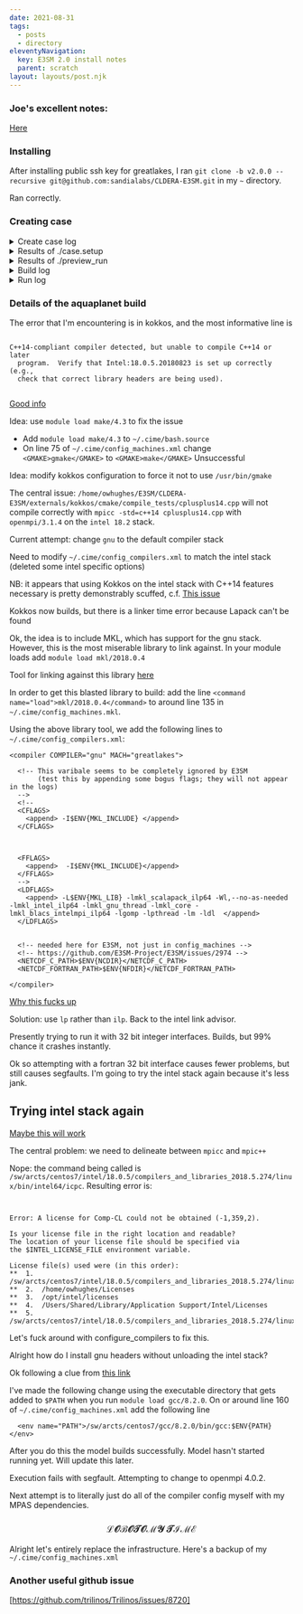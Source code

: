 ```yaml
---
date: 2021-08-31
tags:
  - posts
  - directory
eleventyNavigation:
  key: E3SM 2.0 install notes
  parent: scratch
layout: layouts/post.njk
---
```


### Joe's excellent notes:

[Here](https://github.com/jhollowed/e3sm_greatlakes_install)

### Installing

After installing public ssh key for greatlakes, I ran 
`git clone -b v2.0.0 --recursive git@github.com:sandialabs/CLDERA-E3SM.git` in my `~` directory.

Ran correctly.


### Creating case

<details>
<summary>Create case log</summary>

  ```
  Compset longname is 2000_XATM_XLND_XICE_XOCN_XROF_XGLC_XWAV
Compset specification file is /home/owhughes/E3SM/CLDERA-E3SM/driver-mct/cime_config/config_compsets.xml
Automatically adding SIAC to compset
Automatically adding SESP to compset
Compset forcing is 
Com forcing is present day:
ATM component is Dead atm component
LND component is Dead land component
ICE component is Dead ice component
OCN component is Dead ocean component
ROF component is Dead river component
GLC component is Dead land-ice component
WAV component is Dead wave component
IAC component is Stub iac component
ESP component is Stub external system processing (ESP) component
Pes     specification file is /home/owhughes/E3SM/CLDERA-E3SM/driver-mct/cime_config/config_pes.xml
Machine is greatlakes
Variable MAX_GPUS_PER_NODE not defined for machine greatlakes
Pes setting: grid          is a%1.9x2.5_l%1.9x2.5_oi%gx1v6_r%r05_g%null_w%null_z%null_m%gx1v6 
Pes setting: compset       is 2000_XATM_XLND_XICE_XOCN_XROF_XGLC_XWAV_SIAC_SESP 
Pes setting: tasks       is {'NTASKS_ATM': -1, 'NTASKS_ROF': -1, 'NTASKS_OCN': -1, 'NTASKS_ICE': -1, 'NTASKS_CPL': -1, 'NTASKS_LND': -1, 'NTASKS_GLC': -1, 'NTASKS_WAV': -1, 'NTASKS_IAC': -1, 'NTASKS_ESP': -1} 
Pes setting: threads     is {'NTHRDS_ATM': 1, 'NTHRDS_LND': 1, 'NTHRDS_ROF': 1, 'NTHRDS_ICE': 1, 'NTHRDS_OCN': 1, 'NTHRDS_GLC': 1, 'NTHRDS_WAV': 1, 'NTHRDS_IAC': 1, 'NTHRDS_ESP': 1, 'NTHRDS_CPL': 1} 
Pes setting: rootpe      is {'ROOTPE_ATM': 0, 'ROOTPE_ROF': 0, 'ROOTPE_ICE': 0, 'ROOTPE_OCN': 0, 'ROOTPE_CPL': 0, 'ROOTPE_LND': 0, 'ROOTPE_GLC': 0, 'ROOTPE_WAV': 0, 'ROOTPE_IAC': 0, 'ROOTPE_ESP': 0} 
Pes setting: pstrid      is {} 
Pes other settings: {}
Pes comments: none
setting additional fields from config_pes: {}
 Compset is: 2000_XATM_XLND_XICE_XOCN_XROF_XGLC_XWAV_SIAC_SESP 
 Grid is: a%1.9x2.5_l%1.9x2.5_oi%gx1v6_r%r05_g%null_w%null_z%null_m%gx1v6 
 Components in compset are: ['xatm', 'xlnd', 'xice', 'xocn', 'xrof', 'xglc', 'xwav', 'siac', 'sesp'] 
No project info available
No charge_account info available, using value from PROJECT
e3sm model version found: 1e754ed
Batch_system_type is slurm
job is case.run USER_REQUESTED_WALLTIME None USER_REQUESTED_QUEUE None WALLTIME_FORMAT %H:%M:%S
job is case.st_archive USER_REQUESTED_WALLTIME None USER_REQUESTED_QUEUE None WALLTIME_FORMAT %H:%M:%S
 Creating Case directory /home/owhughes/E3SM/X_case
  
  ```

</details>



<details>
<summary> Results of ./case.setup</summary>
  
  ```
  
  Setting resource.RLIMIT_STACK to -1 from (-1, -1)
/home/owhughes/E3SM/X_case/env_mach_specific.xml already exists, delete to replace
/home/owhughes/E3SM/X_case/env_mach_specific.xml already exists, delete to replace
job is case.run USER_REQUESTED_WALLTIME None USER_REQUESTED_QUEUE None WALLTIME_FORMAT %H:%M:%S
Creating batch scripts
Writing case.run script from input template /home/owhughes/E3SM/CLDERA-E3SM/cime_config/machines/template.case.run
Creating file .case.run
Writing case.st_archive script from input template /home/owhughes/E3SM/CLDERA-E3SM/cime_config/machines/template.st_archive
Creating file case.st_archive
Creating file .case.run.sh
Creating user_nl_xxx files for components and cpl
If an old case build already exists, might want to run 'case.build --clean' before building
Generating component namelists as part of setup
  2021-12-02 16:48:44 atm 
Create namelist for component xatm
   Calling /home/owhughes/E3SM/CLDERA-E3SM/components/xcpl_comps/xatm/cime_config/buildnml
  2021-12-02 16:48:44 lnd 
Create namelist for component xlnd
   Calling /home/owhughes/E3SM/CLDERA-E3SM/components/xcpl_comps/xlnd/cime_config/buildnml
  2021-12-02 16:48:44 ice 
Create namelist for component xice
   Calling /home/owhughes/E3SM/CLDERA-E3SM/components/xcpl_comps/xice/cime_config/buildnml
  2021-12-02 16:48:44 ocn 
Create namelist for component xocn
   Calling /home/owhughes/E3SM/CLDERA-E3SM/components/xcpl_comps/xocn/cime_config/buildnml
  2021-12-02 16:48:44 rof 
Create namelist for component xrof
   Calling /home/owhughes/E3SM/CLDERA-E3SM/components/xcpl_comps/xrof/cime_config/buildnml
  2021-12-02 16:48:44 glc 
Create namelist for component xglc
   Calling /home/owhughes/E3SM/CLDERA-E3SM/components/xcpl_comps/xglc/cime_config/buildnml
  2021-12-02 16:48:44 wav 
Create namelist for component xwav
   Calling /home/owhughes/E3SM/CLDERA-E3SM/components/xcpl_comps/xwav/cime_config/buildnml
  2021-12-02 16:48:44 iac 
Create namelist for component siac
   Calling /home/owhughes/E3SM/CLDERA-E3SM/components/stub_comps/siac/cime_config/buildnml
  2021-12-02 16:48:44 esp 
Create namelist for component sesp
   Calling /home/owhughes/E3SM/CLDERA-E3SM/components/stub_comps/sesp/cime_config/buildnml
  2021-12-02 16:48:44 cpl 
Create namelist for component drv
   Calling /home/owhughes/E3SM/CLDERA-E3SM/driver-mct/cime_config/buildnml
File not found: atm2ocn_fmapname = /home/owhughes/E3SM/CLDERA-E3SM/inputData/cpl/gridmaps/fv1.9x2.5/map_fv1.9x2.5_TO_gx1v6_aave.130322.nc, will attempt to download in check_input_data phase
File not found: atm2ocn_smapname = /home/owhughes/E3SM/CLDERA-E3SM/inputData/cpl/gridmaps/fv1.9x2.5/map_fv1.9x2.5_TO_gx1v6_blin.130322.nc, will attempt to download in check_input_data phase
File not found: atm2ocn_vmapname = /home/owhughes/E3SM/CLDERA-E3SM/inputData/cpl/gridmaps/fv1.9x2.5/map_fv1.9x2.5_TO_gx1v6_patc.130322.nc, will attempt to download in check_input_data phase
File not found: ocn2atm_fmapname = /home/owhughes/E3SM/CLDERA-E3SM/inputData/cpl/gridmaps/gx1v6/map_gx1v6_TO_fv1.9x2.5_aave.130322.nc, will attempt to download in check_input_data phase
File not found: ocn2atm_smapname = /home/owhughes/E3SM/CLDERA-E3SM/inputData/cpl/gridmaps/gx1v6/map_gx1v6_TO_fv1.9x2.5_aave.130322.nc, will attempt to download in check_input_data phase
File not found: atm2ice_fmapname = /home/owhughes/E3SM/CLDERA-E3SM/inputData/cpl/gridmaps/fv1.9x2.5/map_fv1.9x2.5_TO_gx1v6_aave.130322.nc, will attempt to download in check_input_data phase
File not found: atm2ice_smapname = /home/owhughes/E3SM/CLDERA-E3SM/inputData/cpl/gridmaps/fv1.9x2.5/map_fv1.9x2.5_TO_gx1v6_blin.130322.nc, will attempt to download in check_input_data phase
File not found: atm2ice_vmapname = /home/owhughes/E3SM/CLDERA-E3SM/inputData/cpl/gridmaps/fv1.9x2.5/map_fv1.9x2.5_TO_gx1v6_patc.130322.nc, will attempt to download in check_input_data phase
File not found: ice2atm_fmapname = /home/owhughes/E3SM/CLDERA-E3SM/inputData/cpl/gridmaps/gx1v6/map_gx1v6_TO_fv1.9x2.5_aave.130322.nc, will attempt to download in check_input_data phase
File not found: ice2atm_smapname = /home/owhughes/E3SM/CLDERA-E3SM/inputData/cpl/gridmaps/gx1v6/map_gx1v6_TO_fv1.9x2.5_aave.130322.nc, will attempt to download in check_input_data phase
File not found: lnd2rof_fmapname = /home/owhughes/E3SM/CLDERA-E3SM/inputData/lnd/clm2/mappingdata/maps/1.9x2.5/map_1.9x2.5_nomask_to_0.5x0.5_nomask_aave_da_c120522.nc, will attempt to download in check_input_data phase
File not found: rof2lnd_fmapname = /home/owhughes/E3SM/CLDERA-E3SM/inputData/lnd/clm2/mappingdata/maps/1.9x2.5/map_0.5x0.5_nomask_to_1.9x2.5_nomask_aave_da_c120709.nc, will attempt to download in check_input_data phase
File not found: atm2rof_fmapname = /home/owhughes/E3SM/CLDERA-E3SM/inputData/lnd/clm2/mappingdata/maps/1.9x2.5/map_1.9x2.5_nomask_to_0.5x0.5_nomask_aave_da_c120522.nc, will attempt to download in check_input_data phase
File not found: atm2rof_smapname = /home/owhughes/E3SM/CLDERA-E3SM/inputData/lnd/clm2/mappingdata/maps/1.9x2.5/map_1.9x2.5_nomask_to_0.5x0.5_nomask_aave_da_c120522.nc, will attempt to download in check_input_data phase
File not found: rof2ocn_fmapname = /home/owhughes/E3SM/CLDERA-E3SM/inputData/cpl/cpl6/map_r05_TO_g16_aave.120920.nc, will attempt to download in check_input_data phase
File not found: rof2ocn_liq_rmapname = /home/owhughes/E3SM/CLDERA-E3SM/inputData/cpl/cpl6/map_r05_to_gx1v6_e1000r300_090226.nc, will attempt to download in check_input_data phase
File not found: rof2ocn_ice_rmapname = /home/owhughes/E3SM/CLDERA-E3SM/inputData/cpl/cpl6/map_r05_to_gx1v6_e1000r300_090226.nc, will attempt to download in check_input_data phase
You can now run './preview_run' to get more info on how your case will be run
  ```
</details>


<details>
<summary>Results of ./preview_run</summary>
  
  ```
  CASE INFO:
  nodes: 1
  total tasks: 36
  tasks per node: 36
  thread count: 1
  ngpus per node: 0

BATCH INFO:
  FOR JOB: case.run
    ENV:
      Setting Environment LD_LIBRARY_PATH=/sw/arcts/centos7/stacks/intel/18.0.5/netcdf-fortran/4.4.5/lib:/sw/arcts/centos7/stacks/intel/18.0.5/netcdf-c/4.6.2/lib:/sw/arcts/centos7/stacks/intel/18.0.5/hdf5/1.8.21/lib:/sw/arcts/centos7/stacks/intel/18.0.5/szip/2.1.1/lib:/sw/arcts/centos7/stacks/intel/18.0.5/openmpi/3.1.4/lib:/sw/arcts/centos7/intel/18.0.5/compilers_and_libraries_2018.5.274/linux/compiler/lib/intel64:/sw/arcts/centos7/intel/18.0.5/compilers_and_libraries_2018.5.274/linux/compiler/lib/intel64_lin:/sw/arcts/centos7/intel/18.0.5/compilers_and_libraries_2018.5.274/linux/ipp/lib/intel64:/sw/arcts/centos7/intel/18.0.5/compilers_and_libraries_2018.5.274/linux/mkl/lib/intel64_lin:/sw/arcts/centos7/intel/18.0.5/compilers_and_libraries_2018.5.274/linux/tbb/lib/intel64/gcc4.7:/sw/arcts/centos7/intel/18.0.5/debugger_2018/iga/lib:/sw/arcts/centos7/intel/18.0.5/debugger_2018/libipt/intel64/lib:/sw/arcts/centos7/intel/18.0.5/compilers_and_libraries_2018.5.274/linux/daal/lib/intel64_lin:/sw/arcts/centos7/intel/18.0.5/compilers_and_libraries_2018.5.274/linux/tbb/lib/intel64_lin/gcc4.4:/opt/slurm/lib64::
      Setting Environment NETCDF_C_PATH=/sw/arcts/centos7/stacks/intel/18.0.5/netcdf-c/4.6.2
      Setting Environment NETCDF_FORTRAN_PATH=/sw/arcts/centos7/stacks/intel/18.0.5/netcdf-fortran/4.4.5
      Setting Environment OMP_NUM_THREADS=1
      Setting Environment OMP_STACKSIZE=256M

    SUBMIT CMD:
      sbatch -t 00:20:00 --mail-type END --mail-type FAIL .case.run --resubmit

    MPIRUN (job=case.run):
      mpiexec -n 36 /scratch/cjablono_root/cjablono1/owhughes/E3SM/E3SMv2/X_case/bld/e3sm.exe   >> e3sm.log.$LID 2>&1 


  ```
  
  
</details>


<details>
<summary>Build log</summary>
  
  
  
  ```
Building case in directory /home/owhughes/E3SM/X_case
sharedlib_only is False
model_only is False
Setting resource.RLIMIT_STACK to -1 from (-1, -1)
Generating component namelists as part of build
  2021-12-02 16:57:58 atm 
Create namelist for component xatm
   Calling /home/owhughes/E3SM/CLDERA-E3SM/components/xcpl_comps/xatm/cime_config/buildnml
  2021-12-02 16:57:58 lnd 
Create namelist for component xlnd
   Calling /home/owhughes/E3SM/CLDERA-E3SM/components/xcpl_comps/xlnd/cime_config/buildnml
  2021-12-02 16:57:58 ice 
Create namelist for component xice
   Calling /home/owhughes/E3SM/CLDERA-E3SM/components/xcpl_comps/xice/cime_config/buildnml
  2021-12-02 16:57:58 ocn 
Create namelist for component xocn
   Calling /home/owhughes/E3SM/CLDERA-E3SM/components/xcpl_comps/xocn/cime_config/buildnml
  2021-12-02 16:57:58 rof 
Create namelist for component xrof
   Calling /home/owhughes/E3SM/CLDERA-E3SM/components/xcpl_comps/xrof/cime_config/buildnml
  2021-12-02 16:57:58 glc 
Create namelist for component xglc
   Calling /home/owhughes/E3SM/CLDERA-E3SM/components/xcpl_comps/xglc/cime_config/buildnml
  2021-12-02 16:57:58 wav 
Create namelist for component xwav
   Calling /home/owhughes/E3SM/CLDERA-E3SM/components/xcpl_comps/xwav/cime_config/buildnml
  2021-12-02 16:57:58 iac 
Create namelist for component siac
   Calling /home/owhughes/E3SM/CLDERA-E3SM/components/stub_comps/siac/cime_config/buildnml
  2021-12-02 16:57:58 esp 
Create namelist for component sesp
   Calling /home/owhughes/E3SM/CLDERA-E3SM/components/stub_comps/sesp/cime_config/buildnml
  2021-12-02 16:57:58 cpl 
Create namelist for component drv
   Calling /home/owhughes/E3SM/CLDERA-E3SM/driver-mct/cime_config/buildnml
File not found: atm2ocn_fmapname = /home/owhughes/E3SM/CLDERA-E3SM/inputData/cpl/gridmaps/fv1.9x2.5/map_fv1.9x2.5_TO_gx1v6_aave.130322.nc, will attempt to download in check_input_data phase
File not found: atm2ocn_smapname = /home/owhughes/E3SM/CLDERA-E3SM/inputData/cpl/gridmaps/fv1.9x2.5/map_fv1.9x2.5_TO_gx1v6_blin.130322.nc, will attempt to download in check_input_data phase
File not found: atm2ocn_vmapname = /home/owhughes/E3SM/CLDERA-E3SM/inputData/cpl/gridmaps/fv1.9x2.5/map_fv1.9x2.5_TO_gx1v6_patc.130322.nc, will attempt to download in check_input_data phase
File not found: ocn2atm_fmapname = /home/owhughes/E3SM/CLDERA-E3SM/inputData/cpl/gridmaps/gx1v6/map_gx1v6_TO_fv1.9x2.5_aave.130322.nc, will attempt to download in check_input_data phase
File not found: ocn2atm_smapname = /home/owhughes/E3SM/CLDERA-E3SM/inputData/cpl/gridmaps/gx1v6/map_gx1v6_TO_fv1.9x2.5_aave.130322.nc, will attempt to download in check_input_data phase
File not found: atm2ice_fmapname = /home/owhughes/E3SM/CLDERA-E3SM/inputData/cpl/gridmaps/fv1.9x2.5/map_fv1.9x2.5_TO_gx1v6_aave.130322.nc, will attempt to download in check_input_data phase
File not found: atm2ice_smapname = /home/owhughes/E3SM/CLDERA-E3SM/inputData/cpl/gridmaps/fv1.9x2.5/map_fv1.9x2.5_TO_gx1v6_blin.130322.nc, will attempt to download in check_input_data phase
File not found: atm2ice_vmapname = /home/owhughes/E3SM/CLDERA-E3SM/inputData/cpl/gridmaps/fv1.9x2.5/map_fv1.9x2.5_TO_gx1v6_patc.130322.nc, will attempt to download in check_input_data phase
File not found: ice2atm_fmapname = /home/owhughes/E3SM/CLDERA-E3SM/inputData/cpl/gridmaps/gx1v6/map_gx1v6_TO_fv1.9x2.5_aave.130322.nc, will attempt to download in check_input_data phase
File not found: ice2atm_smapname = /home/owhughes/E3SM/CLDERA-E3SM/inputData/cpl/gridmaps/gx1v6/map_gx1v6_TO_fv1.9x2.5_aave.130322.nc, will attempt to download in check_input_data phase
File not found: lnd2rof_fmapname = /home/owhughes/E3SM/CLDERA-E3SM/inputData/lnd/clm2/mappingdata/maps/1.9x2.5/map_1.9x2.5_nomask_to_0.5x0.5_nomask_aave_da_c120522.nc, will attempt to download in check_input_data phase
File not found: rof2lnd_fmapname = /home/owhughes/E3SM/CLDERA-E3SM/inputData/lnd/clm2/mappingdata/maps/1.9x2.5/map_0.5x0.5_nomask_to_1.9x2.5_nomask_aave_da_c120709.nc, will attempt to download in check_input_data phase
File not found: atm2rof_fmapname = /home/owhughes/E3SM/CLDERA-E3SM/inputData/lnd/clm2/mappingdata/maps/1.9x2.5/map_1.9x2.5_nomask_to_0.5x0.5_nomask_aave_da_c120522.nc, will attempt to download in check_input_data phase
File not found: atm2rof_smapname = /home/owhughes/E3SM/CLDERA-E3SM/inputData/lnd/clm2/mappingdata/maps/1.9x2.5/map_1.9x2.5_nomask_to_0.5x0.5_nomask_aave_da_c120522.nc, will attempt to download in check_input_data phase
File not found: rof2ocn_fmapname = /home/owhughes/E3SM/CLDERA-E3SM/inputData/cpl/cpl6/map_r05_TO_g16_aave.120920.nc, will attempt to download in check_input_data phase
File not found: rof2ocn_liq_rmapname = /home/owhughes/E3SM/CLDERA-E3SM/inputData/cpl/cpl6/map_r05_to_gx1v6_e1000r300_090226.nc, will attempt to download in check_input_data phase
File not found: rof2ocn_ice_rmapname = /home/owhughes/E3SM/CLDERA-E3SM/inputData/cpl/cpl6/map_r05_to_gx1v6_e1000r300_090226.nc, will attempt to download in check_input_data phase
Building gptl with output to file /scratch/cjablono_root/cjablono1/owhughes/E3SM/E3SMv2/X_case/bld/gptl.bldlog.211202-165757
   Calling /home/owhughes/E3SM/CLDERA-E3SM/share/build/buildlib.gptl
Building mct with output to file /scratch/cjablono_root/cjablono1/owhughes/E3SM/E3SMv2/X_case/bld/mct.bldlog.211202-165757
   Calling /home/owhughes/E3SM/CLDERA-E3SM/cime/src/build_scripts/buildlib.mct
Building pio with output to file /scratch/cjablono_root/cjablono1/owhughes/E3SM/E3SMv2/X_case/bld/pio.bldlog.211202-165757
   Calling /home/owhughes/E3SM/CLDERA-E3SM/cime/src/build_scripts/buildlib.pio
Building csm_share with output to file /scratch/cjablono_root/cjablono1/owhughes/E3SM/E3SMv2/X_case/bld/csm_share.bldlog.211202-165757
   Calling /home/owhughes/E3SM/CLDERA-E3SM/share/build/buildlib.csm_share
Component csm_share build complete with 20 warnings
Configuring full e3sm model with output to file /scratch/cjablono_root/cjablono1/owhughes/E3SM/E3SMv2/X_case/bld/e3sm.bldlog.211202-165757
   Calling cmake directly, see top of log file for specific call
Building e3sm model with output to file /scratch/cjablono_root/cjablono1/owhughes/E3SM/E3SMv2/X_case/bld/e3sm.bldlog.211202-165757
   Calling make, see top of log file for specific call
Total build time: 192.428459 seconds
MODEL BUILD HAS FINISHED SUCCESSFULLY
  
  
  ```

</details>

<details>
<summary> Run log</summary>
  
  ```
  2021-12-02 17:35:20 CASE.RUN BEGINS HERE
2021-12-02 17:35:20 RUN_MODEL BEGINS HERE
2021-12-02 17:35:20 PRE_RUN_CHECK BEGINS HERE
Setting resource.RLIMIT_STACK to -1 from (-1, -1)
2021-12-02 17:35:21 NAMELIST CREATION BEGINS HERE
Generating namelists for /home/owhughes/E3SM/X_case
  2021-12-02 17:35:21 atm 
Create namelist for component xatm
   Calling /home/owhughes/E3SM/CLDERA-E3SM/components/xcpl_comps/xatm/cime_config/buildnml
  2021-12-02 17:35:21 lnd 
Create namelist for component xlnd
   Calling /home/owhughes/E3SM/CLDERA-E3SM/components/xcpl_comps/xlnd/cime_config/buildnml
  2021-12-02 17:35:21 ice 
Create namelist for component xice
   Calling /home/owhughes/E3SM/CLDERA-E3SM/components/xcpl_comps/xice/cime_config/buildnml
  2021-12-02 17:35:21 ocn 
Create namelist for component xocn
   Calling /home/owhughes/E3SM/CLDERA-E3SM/components/xcpl_comps/xocn/cime_config/buildnml
  2021-12-02 17:35:21 rof 
Create namelist for component xrof
   Calling /home/owhughes/E3SM/CLDERA-E3SM/components/xcpl_comps/xrof/cime_config/buildnml
  2021-12-02 17:35:21 glc 
Create namelist for component xglc
   Calling /home/owhughes/E3SM/CLDERA-E3SM/components/xcpl_comps/xglc/cime_config/buildnml
  2021-12-02 17:35:21 wav 
Create namelist for component xwav
   Calling /home/owhughes/E3SM/CLDERA-E3SM/components/xcpl_comps/xwav/cime_config/buildnml
  2021-12-02 17:35:21 iac 
Create namelist for component siac
   Calling /home/owhughes/E3SM/CLDERA-E3SM/components/stub_comps/siac/cime_config/buildnml
  2021-12-02 17:35:21 esp 
Create namelist for component sesp
   Calling /home/owhughes/E3SM/CLDERA-E3SM/components/stub_comps/sesp/cime_config/buildnml
  2021-12-02 17:35:21 cpl 
Create namelist for component drv
   Calling /home/owhughes/E3SM/CLDERA-E3SM/driver-mct/cime_config/buildnml
2021-12-02 17:35:21 NAMELIST CREATION HAS FINISHED
-------------------------------------------------------------------------
 - Prestage required restarts into /scratch/cjablono_root/cjablono1/owhughes/E3SM/E3SMv2/X_case/run
 - Case input data directory (DIN_LOC_ROOT) is /home/owhughes/E3SM/CLDERA-E3SM/inputData 
 - Checking for required input datasets in DIN_LOC_ROOT
-------------------------------------------------------------------------
2021-12-02 17:35:21 PRE_RUN_CHECK HAS FINISHED
run command is mpiexec -n 36 /scratch/cjablono_root/cjablono1/owhughes/E3SM/E3SMv2/X_case/bld/e3sm.exe   >> e3sm.log.$LID 2>&1  
2021-12-02 17:35:21 SAVE_PRERUN_PROVENANCE BEGINS HERE
Setting resource.RLIMIT_STACK to -1 from (-1, -1)
2021-12-02 17:35:22 SAVE_PRERUN_PROVENANCE HAS FINISHED
2021-12-02 17:35:22 MODEL EXECUTION BEGINS HERE
2021-12-02 17:35:38 MODEL EXECUTION HAS FINISHED
2021-12-02 17:35:38 POST_RUN_CHECK BEGINS HERE
2021-12-02 17:35:38 POST_RUN_CHECK HAS FINISHED
2021-12-02 17:35:38 RUN_MODEL HAS FINISHED
2021-12-02 17:35:38 GET_TIMING BEGINS HERE
2021-12-02 17:35:38 GET_TIMING HAS FINISHED
2021-12-02 17:35:38 SAVE_POSTRUN_PROVENANCE BEGINS HERE
2021-12-02 17:35:38 SAVE_POSTRUN_PROVENANCE HAS FINISHED
check for resubmit
dout_s False 
mach greatlakes 
resubmit_num 0
2021-12-02 17:35:38 CASE.RUN HAS FINISHED
  
  
  ```

</details>


### Details of the aquaplanet build

The error that I'm encountering is in kokkos, and the most informative line is

```   

C++14-compliant compiler detected, but unable to compile C++14 or later
  program.  Verify that Intel:18.0.5.20180823 is set up correctly (e.g.,
  check that correct library headers are being used). 
  
  ```
  
  
[Good info](https://github.com/kokkos/kokkos/pull/3809)

Idea: use `module load make/4.3` to fix the issue


* Add `module load make/4.3` to `~/.cime/bash.source`
* On line 75 of `~/.cime/config_machines.xml` change `<GMAKE>gmake</GMAKE>` to `<GMAKE>make</GMAKE>`
Unsuccessful


Idea: modify kokkos configuration to force it not to use `/usr/bin/gmake` 


The central issue:
`/home/owhughes/E3SM/CLDERA-E3SM/externals/kokkos/cmake/compile_tests/cplusplus14.cpp` will not compile
correctly with `mpicc -std=c++14 cplusplus14.cpp` with `openmpi/3.1.4` on the `intel 18.2` stack.

Current attempt: change `gnu` to the default compiler stack 

Need to modify `~/.cime/config_compilers.xml` to match the intel stack (deleted some intel specific options)

NB: it appears that using Kokkos on the intel stack with C++14 features necessary is
pretty demonstrably scuffed, c.f. [This issue](https://github.com/trilinos/Trilinos/issues/8710)

Kokkos now builds, but there is a linker time error because Lapack can't be found

Ok, the idea is to include MKL, which has support for the gnu stack.
However, this is the most miserable library to link against.
In your module loads add `module load mkl/2018.0.4`




Tool for linking against this library [here](https://www.intel.com/content/www/us/en/developer/tools/oneapi/onemkl-link-line-advisor.html)


In order to get this blasted library to build:
add the line `<command name="load">mkl/2018.0.4</command>` to around line 135 in `~/.cime/config_machines.mkl`.

Using the above library tool, we add the following lines to `~/.cime/config_compilers.xml`:

```
<compiler COMPILER="gnu" MACH="greatlakes">

  <!-- This varibale seems to be completely ignored by E3SM 
       (test this by appending some bogus flags; they will not appear in the logs)
  -->
  <!-- 
  <CFLAGS>
    <append> -I$ENV{MKL_INCLUDE} </append> 
  </CFLAGS>
  

  
  <FFLAGS>
    <append>  -I$ENV{MKL_INCLUDE}</append>
  </FFLAGS>
  -->
  <LDFLAGS>
    <append> -L$ENV{MKL_LIB} -lmkl_scalapack_ilp64 -Wl,--no-as-needed -lmkl_intel_ilp64 -lmkl_gnu_thread -lmkl_core -lmkl_blacs_intelmpi_ilp64 -lgomp -lpthread -lm -ldl  </append>
  </LDFLAGS>


  <!-- needed here for E3SM, not just in config_machines -->
  <!-- https://github.com/E3SM-Project/E3SM/issues/2974 -->
  <NETCDF_C_PATH>$ENV{NCDIR}</NETCDF_C_PATH>
  <NETCDF_FORTRAN_PATH>$ENV{NFDIR}</NETCDF_FORTRAN_PATH>

</compiler>

```


[Why this fucks up](https://community.intel.com/t5/Intel-oneAPI-Math-Kernel-Library/problem-with-dgetrf/td-p/818787)

Solution: use `lp` rather than `ilp`. Back to the intel link advisor.

Presently trying to run it with 32 bit integer interfaces. Builds, but 99% chance it crashes instantly.


Ok so attempting with a fortran 32 bit interface causes fewer problems, but still causes segfaults. I'm going to try the intel stack
again because it's less jank.


## Trying intel stack again

[Maybe this will work](https://community.intel.com/t5/Intel-C-Compiler/icpc-c-fail-std-c-14-with-gcc-version-4-8-5/td-p/1153327)


The central problem: we need to delineate between `mpicc` and `mpic++`

Nope: the command being called is `/sw/arcts/centos7/intel/18.0.5/compilers_and_libraries_2018.5.274/linux/bin/intel64/icpc`. Resulting error is:

```


Error: A license for Comp-CL could not be obtained (-1,359,2).

Is your license file in the right location and readable?
The location of your license file should be specified via
the $INTEL_LICENSE_FILE environment variable.

License file(s) used were (in this order):
**  1.  /sw/arcts/centos7/intel/18.0.5/compilers_and_libraries_2018.5.274/linux/bin/intel64/../../Licenses
**  2.  /home/owhughes/Licenses
**  3.  /opt/intel/licenses
**  4.  /Users/Shared/Library/Application Support/Intel/Licenses
**  5.  /sw/arcts/centos7/intel/18.0.5/compilers_and_libraries_2018.5.274/linux/bin/intel64/*.lic

```

Let's fuck around with configure_compilers to fix this.

Alright how do I install gnu headers without unloading the intel stack?

Ok following a clue from [this link](https://stackoverflow.com/questions/46355820/compiling-c-code-with-intel-compiler-on-mac-error-expected-an-identifier)


I've made the following change using the executable directory that gets added to `$PATH` when you run `module load gcc/8.2.0`.
On or around line 160 of `~/.cime/config_machines.xml` add the following line
```
  <env name="PATH">/sw/arcts/centos7/gcc/8.2.0/bin/gcc:$ENV{PATH}</env>
```

After you do this the model builds successfully. Model hasn't started running yet. Will update this later.


Execution fails with segfault. Attempting to change to openmpi 4.0.2.

Next attempt is to literally just do all of the compiler config myself with my MPAS dependencies.


### $$ \mathscr{LOBOTOMY}\ \mathscr{TIME} $$


Alright let's entirely replace the infrastructure. Here's a backup of my `~/.cime/config_machines.xml`



### Another useful github issue

[https://github.com/trilinos/Trilinos/issues/8720]